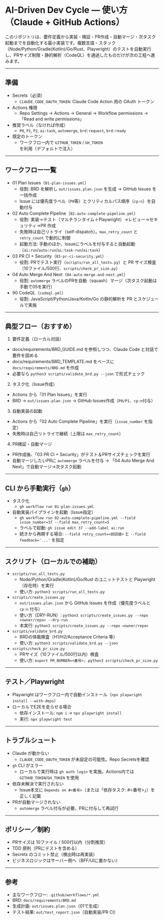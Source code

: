 # AI-Driven Dev Cycle — 使い方（Claude + GitHub Actions）

このリポジトリは、要件定義から実装・検証・PR作成・自動マージ・次タスク起動までを自動化する最小実装です。複数言語・スタック（Node/Python/Gradle(Kotlin)/Go/Rust、Playwright）のテストを自動実行し、PRサイズ制限・静的解析（CodeQL）を通過したものだけが次の工程へ進みます。

---

## 準備

- Secrets（必須）
  - `CLAUDE_CODE_OAUTH_TOKEN`: Claude Code Action 用の OAuth トークン
- Actions 権限
  - Repo Settings → Actions → General → Workflow permissions →「Read and write permissions」
- 推奨ラベル（なければ作成）
  - `P0`, `P1`, `P2`, `ai:task`, `automerge`, `brd:request`, `brd:ready`
- 既定のトークン
  - ワークフロー内で `GITHUB_TOKEN` / `GH_TOKEN` を利用（デフォルトで注入）

---

## ワークフロー一覧

- 01 Plan Issues（`01-plan-issues.yml`）
  - 役割: BRD を解析し `out/issues.plan.json` を生成 → GitHub Issues を一括作成
  - Issue には優先度ラベル（`P0`等）とクリティカルパス順序（`cp:n`）を自動付与
- 02 Auto Complete Pipeline（`02-auto-complete-pipeline.yml`）
  - 役割: 実装→テスト（マルチランタイム＋Playwright）→レビュー→セキュリティ→PR 作成
  - 失敗時は自己リトライ（self-dispatch）。`max_retry_count` と `retry_count` で動的に制御
  - 起動方法: 手動のほか、Issueにラベルを付与すると自動起動（`ai:run`/`auto:run`/`ai:task-run`/`ai:task`）
- 03 PR CI + Security（`03-pr-ci-security.yml`）
  - 役割: PRでテスト実行（`scripts/run_all_tests.py`）と PR サイズ検査（10ファイル/500行、`scripts/check_pr_size.py`）
- 04 Auto Merge And Next（`04-auto-merge-and-next.yml`）
  - 役割: `automerge` ラベルのPRを自動（squash）マージ（次タスク起動は手動で05を実行）
- 90 CodeQL（`codeql.yml`）
  - 役割: JavaScript/Python/Java/Kotlin/Go の静的解析を PR とスケジュールで実施

---

## 典型フロー（おすすめ）

1) 要件定義（ローカル対話）
- docs/requirements/BRD_GUIDE.md を参照しつつ、Claude Code と対話で要件を固める
- docs/requirements/BRD_TEMPLATE.md をベースに `docs/requirements/BRD.md` を作成
- 必要なら `python3 scripts/validate_brd.py --json` で形式チェック

2) タスク化（Issue作成）
- Actions から「01 Plan Issues」を実行
- BRD → `out/issues.plan.json` → GitHub Issues作成（`P0/P1`、`cp:n`付与）

3) 自動実装の起動
- Actions から「02 Auto Complete Pipeline」を実行（`issue_number` を指定）
- 失敗時は自己リトライで継続（上限は `max_retry_count`）

4) PR検証・自動マージ
- PR作成後、「03 PR CI + Security」がテスト＆PRサイズチェックを実行
- 自動マージしたいPRに `automerge` ラベルを付与 → 「04 Auto Merge And Next」で自動マージ→次タスク起動

---

## CLI から手動実行（`gh`）

- タスク化
  - `gh workflow run 01-plan-issues.yml`
- 自動実装パイプラインを起動（Issue指定）
  - `gh workflow run 02-auto-complete-pipeline.yml --field issue_number=37 --field max_retry_count=5`
  - ラベルで起動: `gh issue edit 37 --add-label ai:run`
  - 続きから再開する場合: `--field retry_count=<前回値>` と `--field feedback='...'` を指定

---

## スクリプト（ローカルでの補助）

- `scripts/run_all_tests.py`
  - Node/Python/Gradle(Kotlin)/Go/Rust のユニットテストと Playwright（存在時）を実行
  - 使い方: `python3 scripts/run_all_tests.py`
- `scripts/create_issues.py`
  - `out/issues.plan.json` から GitHub Issues を作成（優先度ラベルと `cp:n` 付与）
  - 使い方（DRY-RUN）: `python3 scripts/create_issues.py --repo <owner/repo> --dry-run`
  - 本実行: `python3 scripts/create_issues.py --repo <owner/repo>`
- `scripts/validate_brd.py`
  - BRDの体裁検査（H1/H2/Acceptance Criteria 等）
  - 使い方: `python3 scripts/validate_brd.py --json`
- `scripts/check_pr_size.py`
  - PRサイズ（10ファイル/500行以内）検査
  - 使い方: `export PR_NUMBER=<番号>; python3 scripts/check_pr_size.py`

---

## テスト／Playwright

- Playwright はワークフロー内で自動インストール（`npx playwright install --with-deps`）
- ローカルでE2Eを走らせる場合
  - 依存インストール: `npm i` → `npx playwright install`
  - 実行: `npx playwright test`

---

## トラブルシュート

- Claude が動かない
  - `CLAUDE_CODE_OAUTH_TOKEN` が未設定の可能性。Repo Secretsを確認
- `gh` CLI がエラー
  - ローカルで実行時は `gh auth login` を実施。Actions内では `GITHUB_TOKEN`/`GH_TOKEN` を使用
- 依存未解決で実行されない
  - Issue本文に `Depends on #<番号>`（または「依存タスク: #<番号>」）を正しく記載
- PRが自動マージされない
  - `automerge` ラベル付与が必要。PRに付与して再試行

---

## ポリシー／制約

- PRサイズは 10ファイル / 500行以内（分割推奨）
- TDD 原則（PRにテストを含める）
- Secrets のコミット禁止（検出時は再実装）
- ビジネスロジックはサーバー側へ（BFF/UIに置かない）

---

## 参考

- 主なワークフロー: `.github/workflows/*.yml`
- BRD: `docs/requirements/BRD.md`
- 生成計画: `out/issues.plan.json`（01で生成）
- テスト結果: `out/test_report.json`（自動実装/PR CI）
